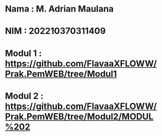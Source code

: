 # Nama : M. Adrian Maulana
# NIM : 202210370311409
# Modul 1 : https://github.com/FlavaaXFLOWW/Prak.PemWEB/tree/Modul1
# Modul 2 : https://github.com/FlavaaXFLOWW/Prak.PemWEB/tree/Modul2/MODUL%202
